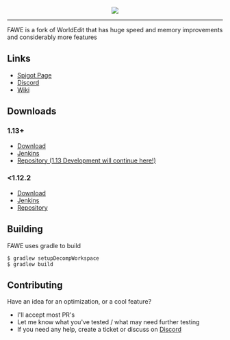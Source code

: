 <p align="center">
  <img src="https://i.imgur.com/Fog5fDB.png">
</p>

---

FAWE is a fork of WorldEdit that has huge speed and memory improvements and considerably more features

## Links 

* [Spigot Page](https://www.spigotmc.org/threads/fast-async-worldedit.100104/)
* [Discord](https://discord.gg/ngZCzbU)
* [Wiki](https://github.com/boy0001/FastAsyncWorldedit/wiki)

## Downloads
### 1.13+
* [Download](https://empcraft.com/fawe/download/?bukkit113)
* [Jenkins](https://ci.athion.net/job/FAWE-1.13/)
* [Repository (1.13 Development will continue here!)](https://github.com/IntellectualSites/FastAsyncWorldEdit-1.13)

### <1.12.2
* [Download](https://empcraft.com/fawe/download/?bukkit)
* [Jenkins](https://ci.athion.net/job/FastAsyncWorldEdit/)
* [Repository](https://github.com/boy0001/FastAsyncWorldedit)


## Building
FAWE uses gradle to build

```
$ gradlew setupDecompWorkspace
$ gradlew build
```

## Contributing
Have an idea for an optimization, or a cool feature?
 - I'll accept most PR's
 - Let me know what you've tested / what may need further testing
 - If you need any help, create a ticket or discuss on [Discord](https://discord.gg/ngZCzbU)
